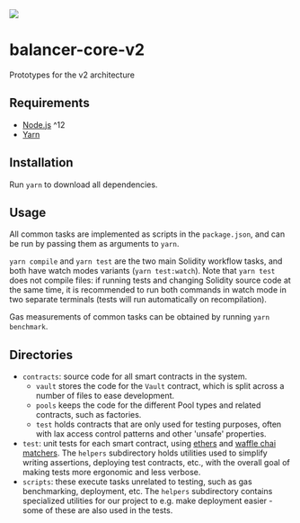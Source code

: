 <a href="https://circleci.com/gh/balancer-labs/balancer-core-v2">
  <img src="https://circleci.com/gh/balancer-labs/balancer-core-v2.svg?style=svg&circle-token=7beca30a3a74abfa193c2ec87e6d2ae5594c1c6d" />
</a>

# balancer-core-v2

Prototypes for the v2 architecture

## Requirements

- [Node.js](https://nodejs.org/en) ^12
- [Yarn](https://classic.yarnpkg.com/lang/en)

## Installation

Run `yarn` to download all dependencies.

## Usage

All common tasks are implemented as scripts in the `package.json`, and can be run by passing them as arguments to `yarn`.

`yarn compile` and `yarn test` are the two main Solidity workflow tasks, and both have watch modes variants (`yarn test:watch`). Note that `yarn test` does not compile files: if running tests and changing Solidity source code at the same time, it is recommended to run both commands in watch mode in two separate terminals (tests will run automatically on recompilation).

Gas measurements of common tasks can be obtained by running `yarn benchmark`.

## Directories

- `contracts`: source code for all smart contracts in the system.
  - `vault` stores the code for the `Vault` contract, which is split across a number of files to ease development.
  - `pools` keeps the code for the different Pool types and related contracts, such as factories.
  - `test` holds contracts that are only used for testing purposes, often with lax access control patterns and other 'unsafe' properties.
- `test`: unit tests for each smart contract, using [ethers](https://docs.ethers.io/v5/) and [waffle chai matchers](https://ethereum-waffle.readthedocs.io/en/latest/matchers.html). The `helpers` subdirectory holds utilities used to simplify writing assertions, deploying test contracts, etc., with the overall goal of making tests more ergonomic and less verbose.
- `scripts`: these execute tasks unrelated to testing, such as gas benchmarking, deployment, etc. The `helpers` subdirectory contains specialized utilities for our project to e.g. make deployment easier - some of these are also used in the tests.

